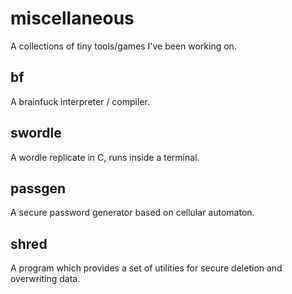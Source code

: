 # miscellaneous
A collections of tiny tools/games I've been working on.

## bf
A brainfuck interpreter / compiler.

## swordle
A wordle replicate in C, runs inside a terminal.

## passgen
A secure password generator based on cellular automaton.

## shred
A program which provides a set of utilities for secure deletion and overwriting data.
